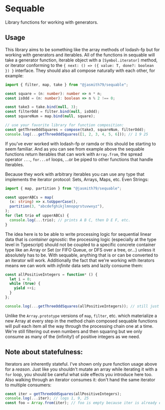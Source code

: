 # Sequable

Library functions for working with generators.

## Usage

This library aims to be something like the array methods of lodash-fp but for working with generators and iterables. All of the functions in sequable will take a generator function, iterable object with a `[Symbol.iterator]` method, or iterator conforming to the `{ next: () => ({ value: T, done?: boolean }) }` interface. They should also all compose naturally with each other, for example:

```typescript
import { filter, map, take } from "@jasmith79/sequable";

const square = (n: number): number => n * n;
const isOdd = (n: number): boolean => n % 2 !== 0;

const take3 = take.bind(null, 3);
const filterOdd = filter.bind(null, isOdd);
const squareNum = map.bind(null, square);

// use your favorite library for function composition:
const getThreeOddSquares = compose(take3, squareNum, filterOdd);
console.log(...getThreeOddSquares([1, 2, 3, 4, 5, 6])); // 1 9 25
```

If you've ever worked with lodash-fp or ramda or this should be starting to seem familiar. And as you can see from example above the sequable functions return Iterables that can work with `Array.from`, the spread operator `...`, `for...of` loops, ...or be piped to other functions that handle Iterables.

Because they work with arbitrary iterables you can use any type that implements the iterator protocol: Sets, Arrays, Maps, etc. Even Strings:

```typescript
import { map, partition } from "@jasmith79/sequable";

const upperABCs = map(
  (x: string) => x.toUpperCase(),
  partition(3, "abcdefghikjlmnopqrstuvwxyz"),
);
for (let trio of upperABCs) {
  console.log(...trio); // prints A B C, then D E F, etc.
}
```

The idea here is to be able to write processing logic for sequential linear data that is _container agnostic_: the processing logic (especially at the type level in Typescript) should not be coupled to a specific concrete container type like an Array or Set (or FIFO Queue, or DFS over a tree, or...) unless it absolutely has to be. With sequable, anything that is or can be converted to an iterator will work. Additionally the fact that we're working with iterators means we can work with _infinite_ data sets and lazily consume them:

```typescript
const allPositiveIntegers = function* () {
  let i = 0;
  while (true) {
    yield ++i;
  }
};

console.log(...getThreeOddSquares(allPositiveIntegers)); // still just 1 9 25
```

Unlike the `Array.prototype` versions of `map`, `filter`, etc. which materialize a new Array at every step in the method chain composed sequable functions will pull each item all the way through the processing chain one at a time. We're still filtering out even numbers and then squaring but we only consume as many of the (infinity!) of positive integers as we need.

## Note about statefulness:

Iterators are inherently stateful. I've shown only pure function usage above for a _reason_. Just like you shouldn't mutate an array while iterating it with a `for` loop, you should be careful what side effects you introduce here too. Also walking through an iterator consumes it: don't hand the same iterator to multiple consumers:

```typescript
const iter = getThreeOddSquares(allPositiveIntegers);
console.log(...iter); // logs 1, 9, 25
const foo = Array.from(iter); // foo is empty because iter is already exhausted!
```
